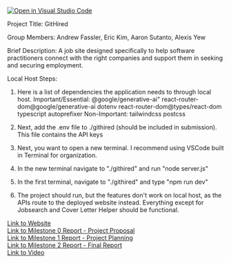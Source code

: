 [![Open in Visual Studio Code](https://classroom.github.com/assets/open-in-vscode-2e0aaae1b6195c2367325f4f02e2d04e9abb55f0b24a779b69b11b9e10269abc.svg)](https://classroom.github.com/online_ide?assignment_repo_id=19676634&assignment_repo_type=AssignmentRepo)

Project Title: GitHired

Group Members: Andrew Fassler, Eric Kim, Aaron Sutanto, Alexis Yew

Brief Description: A job site designed specifically to help software practitioners connect with the right companies and support them in seeking and securing employment.

Local Host Steps:
 1. Here is a list of dependencies the application needs to through local host.
    Important/Essential: @google/generative-ai"
             react-router-dom@google/generative-ai
             dotenv
             react-router-dom@types/react-dom
             typescript
             autoprefixer
    Non-Important:
             tailwindcss
             postcss

2. Next, add the .env file to ./githired (should be included in submission). This file contains the API keys
3. Next, you want to open a new terminal. I recommend using VSCode built in Terminal for organization.
4. In the new terminal navigate to "./githired" and run "node server.js"
5. In the first terminal, navigate to "./githired" and type "npm run dev"
6. The project should run, but the features don't work on local host, as the APIs route to the deployed website instead. 
 Everything except for Jobsearch and Cover Letter Helper should be functional.

 [Link to Website](https://githired-ntxa.onrender.com)<br>
 [Link to Milestone 0 Report - Project Proposal](https://docs.google.com/document/d/1UlqpUmrfWzh_SCIBv36YqOCdnbAIFuv0yfJe0D2IPxI/edit?usp=sharing)<br>
 [Link to Milestone 1 Report - Project Planning](https://docs.google.com/document/d/1--p4z5g8AD5nh3ziB_MoqG85qZubqKU2dwxZ1_3sboY/edit?usp=sharing)<br>
 [Link to Milestone 2 Report - Final Report](https://docs.google.com/document/d/1YQVes0gfRxsA9kI3ShQ2oyFliIuXH4cfHFB7d20TK_c/edit?usp=sharing)<br>
 [Link to Video](https://drive.google.com/file/d/1jXGiOMHSUTLBg4_lHMwNLtq3nWHC0TH9/view?usp=sharing)<br>